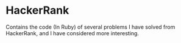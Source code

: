 # HackerRank
Contains the code (In Ruby) of several problems I have solved from HackerRank, and I have considered more interesting.
